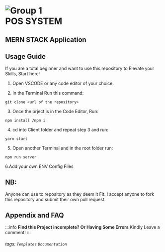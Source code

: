 ![Group 1](https://user-images.githubusercontent.com/40393613/178875220-72d94698-0fc2-4b1f-b8c2-51d10cb42ff1.png)<br/>
POS SYSTEM
===
## MERN STACK Application

## Usage Guide

If you are a total beginner and want to use this repository to Elevate your Skills, Start here!

1. Open VSCODE or any code editor of your choice.

2. In the Terminal Run this command:
```javascript=16
git clone <url of the repository>
```
3. Once the prject is in the Code Editor, Run:
```javascript=16
npm install /npm i
```
4. cd into Client folder and repeat step 3 and run:
```javascript=16
yarn start
```
5. Open another Terminal and in the root folder run:
```javascript=16
npm run server
```
6.Add your own ENV Config Files


## NB:
Anyone can use to repository as they deem it Fit. I accept anyone to fork this repository and submit their own pull request.<br/>


## Appendix and FAQ

:::info
**Find this Project incomplete? Or Having Some Errors** Kindly Leave a comment!
:::

###### tags: `Templates` `Documentation`

